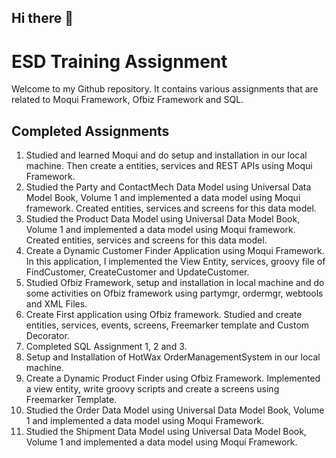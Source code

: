 ## Hi there 👋

# ESD Training Assignment

Welcome to my Github repository. It contains various assignments that are related to Moqui Framework, Ofbiz Framework and SQL.

## Completed Assignments
1. Studied and learned Moqui and do setup and installation in our local machine. Then create a entities, services and REST APIs using Moqui Framework.
2. Studied the Party and ContactMech Data Model using Universal Data Model Book, Volume 1 and implemented a data model using Moqui framework. Created entities, services and screens for this data model.
3. Studied the Product Data Model using Universal Data Model Book, Volume 1 and implemented a data model using Moqui framework. Created entities, services and screens for this data model.
4. Create a Dynamic Customer Finder Application using Moqui Framework. In this application, I implemented the View Entity, services, groovy file of FindCustomer, CreateCustomer and UpdateCustomer.
5. Studied Ofbiz Framework, setup and installation in local machine and do some activities on Ofbiz framework using partymgr, ordermgr, webtools and XML Files.
6. Create First application using Ofbiz framework. Studied and create entities, services, events, screens, Freemarker template and Custom Decorator.
7. Completed SQL Assignment 1, 2 and 3.
8. Setup and Installation of HotWax OrderManagementSystem in our local machine.
9. Create a Dynamic Product Finder using Ofbiz Framework. Implemented a view entity, write groovy scripts and create a screens using Freemarker Template.
10. Studied the Order Data Model using Universal Data Model Book, Volume 1 and implemented a data model using Moqui Framework.
11. Studied the Shipment Data Model using Universal Data Model Book, Volume 1 and implemented a data model using Moqui Framework.
